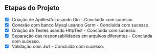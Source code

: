 ## Etapas do Projeto

- [x] Criação de ApiRestful usando Gin - Concluída com sucesso.
- [x] Conexão com banco Mysql usando Gorm - Concluída com sucesso.
- [x] Criação de Testes usando HttpTest - Concluída com sucesso.
- [x] Separação das responsabilidades em arquivos diferentes -  Concluída com sucesso.
- [x] Validação com Jwt -  Concluída com sucesso.
